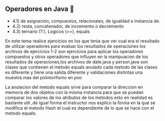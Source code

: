 
## Operadores en Java 🧮
- 4.1) de asignación, compuestos, relacionales, de igualdad e instancia de.
- 4.2) resta, concatenador, de incremento o decremento
- 4.3) ternario (?:), Logicos (==), equals

En este tema realice ejercicios en los que tenia que ver cual era el resultado de utilizar operadores para evaluar los resultados de operaciones los archivos de ejercicios 1-2 
son ejercicios para aplicar los operadores compuestos y otros operadores que influyen en la manipuacion de los resultados de operaciones,los archivos de date.java y person.java 
son clases que contienen el metodo equals anulado cada metodo de las clases es diferente y tiene una salida diferente y validaciones distintas una muestra mas del polimorfismo en poo

La anulacion del metodo equals sirve para comparar la direccion en memoria de dos objetos con la misma instancia para que se puedan comparar los valores de los atributos de los metodos
esto en realidad es bastante util ,de igual forma el instructor nos explico la forma en la que se modifica el metodo Hash el cual es dependiente de lo que se hace con el metodo equals.
